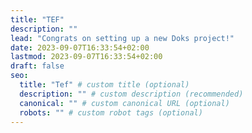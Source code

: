 ```yaml
---
title: "TEF"
description: ""
lead: "Congrats on setting up a new Doks project!"
date: 2023-09-07T16:33:54+02:00
lastmod: 2023-09-07T16:33:54+02:00
draft: false
seo:
  title: "Tef" # custom title (optional)
  description: "" # custom description (recommended)
  canonical: "" # custom canonical URL (optional)
  robots: "" # custom robot tags (optional)
---
```

